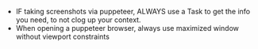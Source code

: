 - IF taking screenshots via puppeteer, ALWAYS use a Task to get the info you need, to not clog up your context.
- When opening a puppeteer browser, always use maximized window without viewport constraints
